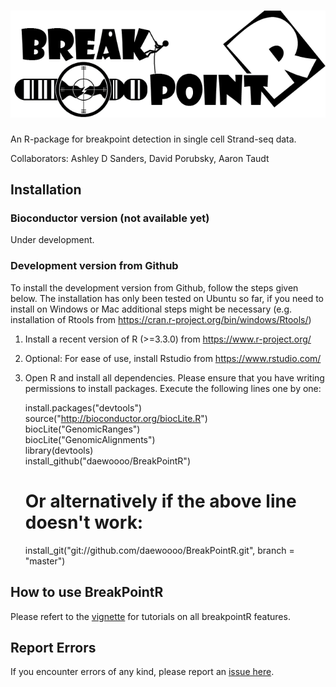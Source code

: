 ![breakpointR](breakpointR_logo.png)
====================================

An R-package for breakpoint detection in single cell Strand-seq data.

Collaborators: Ashley D Sanders, David Porubsky, Aaron Taudt

Installation
------------

### Bioconductor version (not available yet)
Under development.

### Development version from Github
To install the development version from Github, follow the steps given below. The installation has only been tested on Ubuntu so far, if you need to install on Windows or Mac additional steps might be necessary (e.g. installation of Rtools from https://cran.r-project.org/bin/windows/Rtools/)

1. Install a recent version of R (>=3.3.0) from https://www.r-project.org/
2. Optional: For ease of use, install Rstudio from https://www.rstudio.com/
3. Open R and install all dependencies. Please ensure that you have writing permissions to install packages. Execute the following lines one by one:

   install.packages("devtools")  
	 source("http://bioconductor.org/biocLite.R")  
	 biocLite("GenomicRanges")  
	 biocLite("GenomicAlignments")  
	 library(devtools)  
	 install_github("daewoooo/BreakPointR")  
	 # Or alternatively if the above line doesn't work:  
	 install_git("git://github.com/daewoooo/BreakPointR.git", branch = "master")

How to use BreakPointR
----------------------

Please refert to the [vignette](https://github.com/daewoooo/BreakPointR/blob/master/vignettes/breakpointR.pdf) for tutorials on all breakpointR features.

Report Errors
-------------

If you encounter errors of any kind, please report an [issue here](https://github.com/daewoooo/BreakPointR/issues/new).
